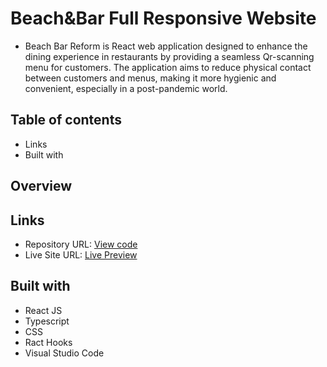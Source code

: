 # Beach&Bar Full Responsive Website
- Beach Bar Reform is React web application designed to enhance the dining experience in restaurants by providing a seamless Qr-scanning menu for customers. The application aims to reduce physical contact between customers and menus, making it more hygienic and convenient, especially in a post-pandemic world.

## Table of contents
- Links
- Built with

## Overview
## Links 
- Repository URL: [View code](https://github.com/devemit/reform-menu)
- Live Site URL: [Live Preview](https://reformbeachbar.vercel.app/)

## Built with
- React JS
- Typescript
- CSS
- Ract Hooks
- Visual Studio Code






